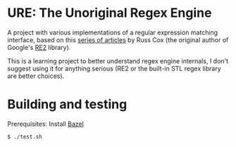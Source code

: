 # URE: The Unoriginal Regex Engine

A project with various implementations of a regular expression matching interface, based on this
[series of articles](https://swtch.com/~rsc/regexp/) by Russ Cox (the original author of
Google's [RE2](https://github.com/google/re2/) library).

This is a learning project to better understand regex engine internals, I don't suggest using it for
anything serious (RE2 or the built-in STL regex library are better choices).

# Building and testing

Prerequisites: Install [Bazel](https://bazel.build/install)

```shell
$ ./test.sh
```